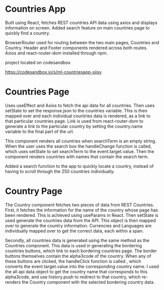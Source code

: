 # Countries App

Built using React, fetches REST countries API data using axios and displays information on screen. Added search feature on main countries page to quickly find a country.

BrowserRouter used for routing between the two main pages, Countries and Country. 
Header and Footer components rendered across both routes.
Axios and react-router-dom installed through npm.

project located on codesandbox

https://codesandbox.io/s/ml-countriesapp-sjisv


# Countries Page

Uses useEffect and Axios to fetch the api data for all countries. Then uses setState to set the response.json to the countries variable. This is then mapped over and each individual countries data is rendered, as a link to that particular countries page. Link is used from react-router-dom to generate a link to the particular country by setting the country.name variable to the final part of the url.

This component renders all countries when searchTerm is an empty string. When the user uses the search box the handleChange function is called, which uses setState to set searchTerm to the event.target.value. Then the component renders countries with names that contain the search term.

Added a search function to the app to quickly locate a country, instead of having to scroll through the 250 countries individually. 

# Country Page

The Country component fetches two pieces of data from REST Countries.
First, it fetches the information for the name of the country whose page has been rendered. This is achieved using useParams in React. Then setState is used generate the countries data from the API. This object is then mapped over to generate the country information. 
Currencies and Languages are individually mapped over to get the correct data, each within a span.

Secondly, all countries data is generated using the same method as the Countries component.
This data is used in generating the bordering countries buttons, which link to each bordering countries page. The border buttons themselves contain the alpha3code of the country. When any of these buttons are clicked, the handleClick function is called , which converts the event.target.value into the corresponding country name. I used the all api data object to get the country name that corresponds to this alpha3code, and use history.push to redirect to that country, which re-renders the Country component with the selected bordering country data.
